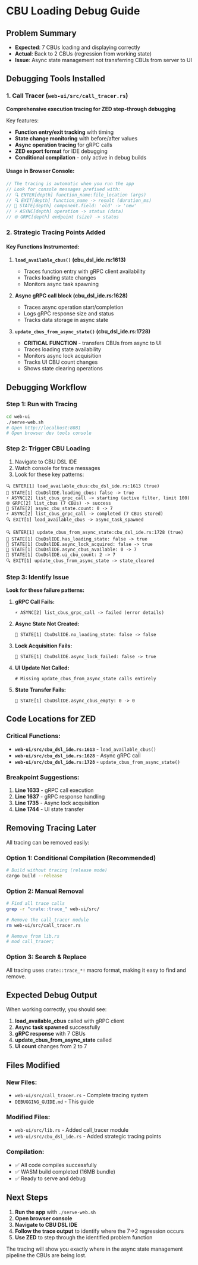# CBU Loading Debug Guide

## Problem Summary
- **Expected**: 7 CBUs loading and displaying correctly
- **Actual**: Back to 2 CBUs (regression from working state)
- **Issue**: Async state management not transferring CBUs from server to UI

## Debugging Tools Installed

### 1. Call Tracer (`web-ui/src/call_tracer.rs`)
**Comprehensive execution tracing for ZED step-through debugging**

Key features:
- **Function entry/exit tracking** with timing
- **State change monitoring** with before/after values
- **Async operation tracing** for gRPC calls
- **ZED export format** for IDE debugging
- **Conditional compilation** - only active in debug builds

#### Usage in Browser Console:
```javascript
// The tracing is automatic when you run the app
// Look for console messages prefixed with:
// 🔍 ENTER[depth] function_name:file_location (args)
// 🔍 EXIT[depth] function_name -> result (duration_ms)
// 📝 STATE[depth] component.field: 'old' -> 'new'
// ⚡ ASYNC[depth] operation -> status (data)
// 🌐 GRPC[depth] endpoint (size) -> status
```

### 2. Strategic Tracing Points Added

#### Key Functions Instrumented:
1. **`load_available_cbus()` (cbu_dsl_ide.rs:1613)**
   - Traces function entry with gRPC client availability
   - Tracks loading state changes
   - Monitors async task spawning

2. **Async gRPC call block (cbu_dsl_ide.rs:1628)**
   - Traces async operation start/completion
   - Logs gRPC response size and status
   - Tracks data storage in async state

3. **`update_cbus_from_async_state()` (cbu_dsl_ide.rs:1728)**
   - **CRITICAL FUNCTION** - transfers CBUs from async to UI
   - Traces loading state availability
   - Monitors async lock acquisition
   - Tracks UI CBU count changes
   - Shows state clearing operations

## Debugging Workflow

### Step 1: Run with Tracing
```bash
cd web-ui
./serve-web.sh
# Open http://localhost:8081
# Open browser dev tools console
```

### Step 2: Trigger CBU Loading
1. Navigate to CBU DSL IDE
2. Watch console for trace messages
3. Look for these key patterns:

```
🔍 ENTER[1] load_available_cbus:cbu_dsl_ide.rs:1613 (true)
📝 STATE[1] CbuDslIDE.loading_cbus: false -> true
⚡ ASYNC[2] list_cbus_grpc_call -> starting (active filter, limit 100)
🌐 GRPC[2] list_cbus (7 CBUs) -> success
📝 STATE[2] async_cbu_state.count: 0 -> 7
⚡ ASYNC[2] list_cbus_grpc_call -> completed (7 CBUs stored)
🔍 EXIT[1] load_available_cbus -> async_task_spawned

🔍 ENTER[1] update_cbus_from_async_state:cbu_dsl_ide.rs:1728 (true)
📝 STATE[1] CbuDslIDE.has_loading_state: false -> true
📝 STATE[1] CbuDslIDE.async_lock_acquired: false -> true
📝 STATE[1] CbuDslIDE.async_cbus_available: 0 -> 7
📝 STATE[1] CbuDslIDE.ui_cbu_count: 2 -> 7
🔍 EXIT[1] update_cbus_from_async_state -> state_cleared
```

### Step 3: Identify Issue
**Look for these failure patterns:**

1. **gRPC Call Fails:**
   ```
   ⚡ ASYNC[2] list_cbus_grpc_call -> failed (error details)
   ```

2. **Async State Not Created:**
   ```
   📝 STATE[1] CbuDslIDE.no_loading_state: false -> false
   ```

3. **Lock Acquisition Fails:**
   ```
   📝 STATE[1] CbuDslIDE.async_lock_failed: false -> true
   ```

4. **UI Update Not Called:**
   ```
   # Missing update_cbus_from_async_state calls entirely
   ```

5. **State Transfer Fails:**
   ```
   📝 STATE[1] CbuDslIDE.async_cbus_empty: 0 -> 0
   ```

## Code Locations for ZED

### Critical Functions:
- **`web-ui/src/cbu_dsl_ide.rs:1613`** - `load_available_cbus()`
- **`web-ui/src/cbu_dsl_ide.rs:1628`** - Async gRPC call
- **`web-ui/src/cbu_dsl_ide.rs:1728`** - `update_cbus_from_async_state()`

### Breakpoint Suggestions:
1. **Line 1633** - gRPC call execution
2. **Line 1637** - gRPC response handling
3. **Line 1735** - Async lock acquisition
4. **Line 1744** - UI state transfer

## Removing Tracing Later

All tracing can be removed easily:

### Option 1: Conditional Compilation (Recommended)
```bash
# Build without tracing (release mode)
cargo build --release
```

### Option 2: Manual Removal
```bash
# Find all trace calls
grep -r "crate::trace_" web-ui/src/

# Remove the call_tracer module
rm web-ui/src/call_tracer.rs

# Remove from lib.rs
# mod call_tracer;
```

### Option 3: Search & Replace
All tracing uses `crate::trace_*!` macro format, making it easy to find and remove.

## Expected Debug Output

When working correctly, you should see:
1. **load_available_cbus** called with gRPC client
2. **Async task spawned** successfully
3. **gRPC response** with 7 CBUs
4. **update_cbus_from_async_state** called
5. **UI count** changes from 2 to 7

## Files Modified

### New Files:
- `web-ui/src/call_tracer.rs` - Complete tracing system
- `DEBUGGING_GUIDE.md` - This guide

### Modified Files:
- `web-ui/src/lib.rs` - Added call_tracer module
- `web-ui/src/cbu_dsl_ide.rs` - Added strategic tracing points

### Compilation:
- ✅ All code compiles successfully
- ✅ WASM build completed (16MB bundle)
- ✅ Ready to serve and debug

## Next Steps

1. **Run the app** with `./serve-web.sh`
2. **Open browser console**
3. **Navigate to CBU DSL IDE**
4. **Follow the trace output** to identify where the 7→2 regression occurs
5. **Use ZED** to step through the identified problem function

The tracing will show you exactly where in the async state management pipeline the CBUs are being lost.